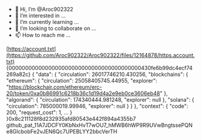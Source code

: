- 👋 Hi, I’m @Aroc902322
- 👀 I’m interested in ...
- 🌱 I’m currently learning ...
- 💞️ I’m looking to collaborate on ...
- 📫 How to reach me ...

<!---
Aroc902322/Aroc902322 is a ✨ special ✨ repository because its `README.md` (this file) appears on your GitHub profile.
You can click the Preview link to take a look at your changes.
--->
[https://account.txt](https://github.com/Aroc902322/Aroc902322/files/12164878/https.account.txt)
{0000000000000000000000000000000000000000430fe6b99dc4ecf74269a82c}
{
  "data": {
    "circulation": 26017746210.430256,
    "blockchains": {
      "ethereum": {
        "circulation": 25058405745.44955,
        "explorer": "https://blockchair.com/ethereum/erc-20/token/0xa0b86991c6218b36c1d19d4a2e9eb0ce3606eb48"
      },
      "algorand": {
        "circulation": 174340444.981248,
        "explorer": null
      },
      "solana": {
        "circulation": 785000019.99946,
        "explorer": null
      }
    }
  },
  "context": {
    "code": 200,
    "request_cost": 1,
    ...
  }
}0x8c211128f8d232935afd80543e442f894a4355b7
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
